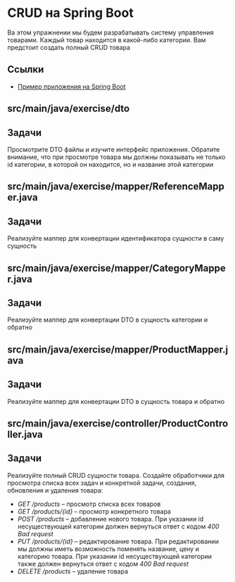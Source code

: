 # CRUD на Spring Boot

Ва этом упражнении мы будем разрабатывать систему управления товарами. Каждый товар находится в какой-либо категории. Вам предстоит создать полный CRUD товара

## Ссылки

* [Пример приложения на Spring Boot](https://github.com/hexlet-components/java-spring-blog/tree/main)

## src/main/java/exercise/dto

## Задачи

Просмотрите DTO файлы и изучите интерфейс приложения. Обратите внимание, что при просмотре товара мы должны показывать не только id категории, в которой он находится, но и название этой категории

## src/main/java/exercise/mapper/ReferenceMapper.java

## Задачи

Реализуйте маппер для конвертации идентификатора сущности в саму сущность

## src/main/java/exercise/mapper/CategoryMapper.java

## Задачи

Реализуйте маппер для конвертации DTO в сущность категории и обратно

## src/main/java/exercise/mapper/ProductMapper.java

## Задачи

Реализуйте маппер для конвертации DTO в сущность товара и обратно

## src/main/java/exercise/controller/ProductController.java

## Задачи

Реализуйте полный CRUD сущности товара. Создайте обработчики для просмотра списка всех задач и конкретной задачи, создания, обновления и удаления товара:

* *GET /products* – просмотр списка всех товаров
* *GET /products/{id}* – просмотр конкретного товара
* *POST /products* – добавление нового товара. При указании id несуществующей категории должен вернуться ответ с кодом *400 Bad request*
* *PUT /products/{id}* – редактирование товара. При редактировании мы должны иметь возможность поменять название, цену и категорию товара. При указании id несуществующей категории также должен вернуться ответ с кодом *400 Bad request*
* *DELETE /products* – удаление товара
